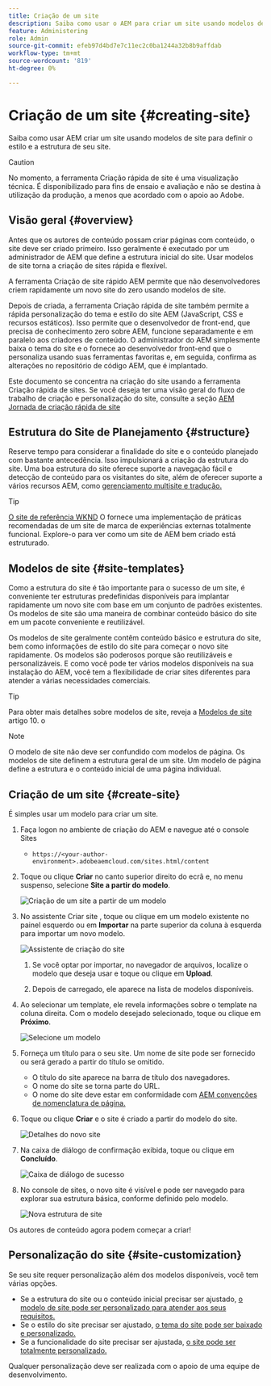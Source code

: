 ```yaml
---
title: Criação de um site
description: Saiba como usar o AEM para criar um site usando modelos de site para definir o estilo e a estrutura de seu site.
feature: Administering
role: Admin
source-git-commit: efeb97d4bd7e7c11ec2c0ba1244a32b8b9affdab
workflow-type: tm+mt
source-wordcount: '819'
ht-degree: 0%

---
```



# Criação de um site {#creating-site}

Saiba como usar AEM criar um site usando modelos de site para definir o estilo e a estrutura de seu site.

>[!CAUTION]
>
>No momento, a ferramenta Criação rápida de site é uma visualização técnica. É disponibilizado para fins de ensaio e avaliação e não se destina à utilização da produção, a menos que acordado com o apoio ao Adobe.

## Visão geral {#overview}

Antes que os autores de conteúdo possam criar páginas com conteúdo, o site deve ser criado primeiro. Isso geralmente é executado por um administrador de AEM que define a estrutura inicial do site. Usar modelos de site torna a criação de sites rápida e flexível.

A ferramenta Criação de site rápido AEM permite que não desenvolvedores criem rapidamente um novo site do zero usando modelos de site.

Depois de criada, a ferramenta Criação rápida de site também permite a rápida personalização do tema e estilo do site AEM (JavaScript, CSS e recursos estáticos). Isso permite que o desenvolvedor de front-end, que precisa de conhecimento zero sobre AEM, funcione separadamente e em paralelo aos criadores de conteúdo. O administrador do AEM simplesmente baixa o tema do site e o fornece ao desenvolvedor front-end que o personaliza usando suas ferramentas favoritas e, em seguida, confirma as alterações no repositório de código AEM, que é implantado.

Este documento se concentra na criação do site usando a ferramenta Criação rápida de sites. Se você deseja ter uma visão geral do fluxo de trabalho de criação e personalização do site, consulte a seção [AEM Jornada de criação rápida de site](/help/journey-sites/quick-site/overview.md)

## Estrutura do Site de Planejamento {#structure}

Reserve tempo para considerar a finalidade do site e o conteúdo planejado com bastante antecedência. Isso impulsionará a criação da estrutura do site. Uma boa estrutura do site oferece suporte a navegação fácil e detecção de conteúdo para os visitantes do site, além de oferecer suporte a vários recursos AEM, como [gerenciamento multisite e tradução.](/help/sites-cloud/administering/msm-and-translation.md)

>[!TIP]
>
>[O site de referência WKND](https://wknd.site) O fornece uma implementação de práticas recomendadas de um site de marca de experiências externas totalmente funcional. Explore-o para ver como um site de AEM bem criado está estruturado.

## Modelos de site {#site-templates}

Como a estrutura do site é tão importante para o sucesso de um site, é conveniente ter estruturas predefinidas disponíveis para implantar rapidamente um novo site com base em um conjunto de padrões existentes. Os modelos de site são uma maneira de combinar conteúdo básico do site em um pacote conveniente e reutilizável.

Os modelos de site geralmente contêm conteúdo básico e estrutura do site, bem como informações de estilo do site para começar o novo site rapidamente. Os modelos são poderosos porque são reutilizáveis e personalizáveis. E como você pode ter vários modelos disponíveis na sua instalação do AEM, você tem a flexibilidade de criar sites diferentes para atender a várias necessidades comerciais.

>[!TIP]
>
>Para obter mais detalhes sobre modelos de site, reveja a [Modelos de site](site-templates.md) artigo 10. o

>[!NOTE]
>
>O modelo de site não deve ser confundido com modelos de página. Os modelos de site definem a estrutura geral de um site. Um modelo de página define a estrutura e o conteúdo inicial de uma página individual.

## Criação de um site {#create-site}

É simples usar um modelo para criar um site.

1. Faça logon no ambiente de criação do AEM e navegue até o console Sites

   * `https://<your-author-environment>.adobeaemcloud.com/sites.html/content`

1. Toque ou clique **Criar** no canto superior direito do ecrã e, no menu suspenso, selecione **Site a partir do modelo**.

   ![Criação de um site a partir de um modelo](../assets/create-site-from-template.png)

1. No assistente Criar site , toque ou clique em um modelo existente no painel esquerdo ou em **Importar** na parte superior da coluna à esquerda para importar um novo modelo.

   ![Assistente de criação do site](../assets/site-creation-wizard.png)

   1. Se você optar por importar, no navegador de arquivos, localize o modelo que deseja usar e toque ou clique em **Upload**.

   1. Depois de carregado, ele aparece na lista de modelos disponíveis.

1. Ao selecionar um template, ele revela informações sobre o template na coluna direita. Com o modelo desejado selecionado, toque ou clique em **Próximo**.

   ![Selecione um modelo](../assets/select-site-template.png)

1. Forneça um título para o seu site. Um nome de site pode ser fornecido ou será gerado a partir do título se omitido.

   * O título do site aparece na barra de título dos navegadores.
   * O nome do site se torna parte do URL.
   * O nome do site deve estar em conformidade com [AEM convenções de nomenclatura de página.](/help/sites-cloud/authoring/fundamentals/organizing-pages.md#page-name-restrictions-and-best-practices)

1. Toque ou clique **Criar** e o site é criado a partir do modelo do site.

   ![Detalhes do novo site](../assets/create-site-details.png)

1. Na caixa de diálogo de confirmação exibida, toque ou clique em **Concluído**.

   ![Caixa de diálogo de sucesso](../assets/success.png)

1. No console de sites, o novo site é visível e pode ser navegado para explorar sua estrutura básica, conforme definido pelo modelo.

   ![Nova estrutura de site](../assets/new-site.png)

Os autores de conteúdo agora podem começar a criar!

## Personalização do site {#site-customization}

Se seu site requer personalização além dos modelos disponíveis, você tem várias opções.

* Se a estrutura do site ou o conteúdo inicial precisar ser ajustado, [o modelo de site pode ser personalizado para atender aos seus requisitos.](site-templates.md)
* Se o estilo do site precisar ser ajustado, [o tema do site pode ser baixado e personalizado.](/help/journey-sites/quick-site/overview.md)
* Se a funcionalidade do site precisar ser ajustada, [o site pode ser totalmente personalizado.](/help/implementing/developing/introduction/develop-wknd-tutorial.md)

Qualquer personalização deve ser realizada com o apoio de uma equipe de desenvolvimento.
